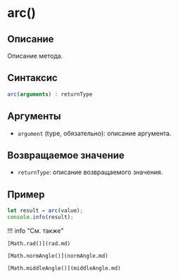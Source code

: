# arc()

## Описание
Описание метода.

## Синтаксис
```javascript
arc(arguments) : returnType
```

## Аргументы
- `argument` (type, обязательно): описание аргумента.

## Возвращаемое значение
- `returnType`: описание возвращаемого значения.

## Пример
```javascript linenums="1"
let result = arc(value);
console.info(result);
```

!!! info "См. также"

    [Math.rad()](rad.md)

    [Math.normAngle()](normAngle.md)

    [Math.middleAngle()](middleAngle.md)
